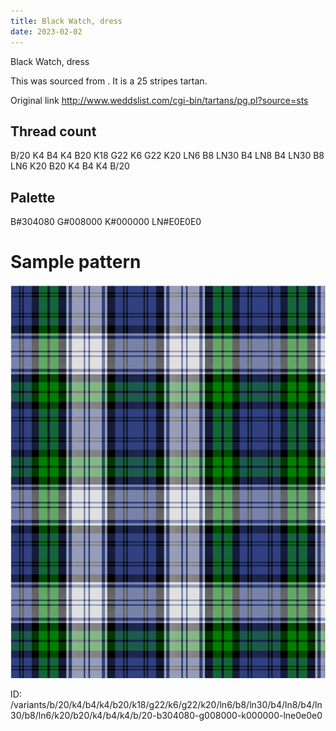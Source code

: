 ```yaml
---
title: Black Watch, dress
date: 2023-02-02
---
```

Black Watch, dress

This was sourced from <no value>.  It is a 25 stripes tartan.

Original link http://www.weddslist.com/cgi-bin/tartans/pg.pl?source=sts

## Thread count
B/20 K4 B4 K4 B20 K18 G22 K6 G22 K20 LN6 B8 LN30 B4 LN8 B4 LN30 B8 LN6 K20 B20 K4 B4 K4 B/20

## Palette
B#304080 G#008000 K#000000 LN#E0E0E0

# Sample pattern

![Tartan detail](tartan.png "B/20 K4 B4 K4 B20 K18 G22 K6 G22 K20 LN6 B8 LN30 B4 LN8 B4 LN30 B8 LN6 K20 B20 K4 B4 K4 B/20 tartan")

ID: /variants/b/20/k4/b4/k4/b20/k18/g22/k6/g22/k20/ln6/b8/ln30/b4/ln8/b4/ln30/b8/ln6/k20/b20/k4/b4/k4/b/20-b304080-g008000-k000000-lne0e0e0
